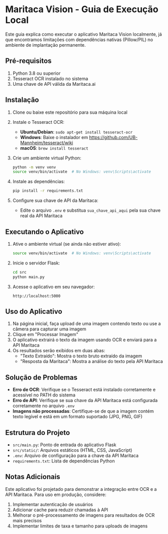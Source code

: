 # Maritaca Vision - Guia de Execução Local

Este guia explica como executar o aplicativo Maritaca Vision localmente, já que encontramos limitações com dependências nativas (Pillow/PIL) no ambiente de implantação permanente.

## Pré-requisitos

1. Python 3.8 ou superior
2. Tesseract OCR instalado no sistema
3. Uma chave de API válida da Maritaca.ai

## Instalação

1. Clone ou baixe este repositório para sua máquina local

2. Instale o Tesseract OCR:
   - **Ubuntu/Debian**: `sudo apt-get install tesseract-ocr`
   - **Windows**: Baixe o instalador em https://github.com/UB-Mannheim/tesseract/wiki
   - **macOS**: `brew install tesseract`

3. Crie um ambiente virtual Python:
   ```bash
   python -m venv venv
   source venv/bin/activate  # No Windows: venv\Scripts\activate
   ```

4. Instale as dependências:
   ```bash
   pip install -r requirements.txt
   ```

5. Configure sua chave de API da Maritaca:
   - Edite o arquivo `.env` e substitua `sua_chave_api_aqui` pela sua chave real da API Maritaca

## Executando o Aplicativo

1. Ative o ambiente virtual (se ainda não estiver ativo):
   ```bash
   source venv/bin/activate  # No Windows: venv\Scripts\activate
   ```

2. Inicie o servidor Flask:
   ```bash
   cd src
   python main.py
   ```

3. Acesse o aplicativo em seu navegador:
   ```
   http://localhost:5000
   ```

## Uso do Aplicativo

1. Na página inicial, faça upload de uma imagem contendo texto ou use a câmera para capturar uma imagem
2. Clique em "Processar Imagem"
3. O aplicativo extrairá o texto da imagem usando OCR e enviará para a API Maritaca
4. Os resultados serão exibidos em duas abas:
   - "Texto Extraído": Mostra o texto bruto extraído da imagem
   - "Resposta da Maritaca": Mostra a análise do texto pela API Maritaca

## Solução de Problemas

- **Erro de OCR**: Verifique se o Tesseract está instalado corretamente e acessível no PATH do sistema
- **Erro de API**: Verifique se sua chave da API Maritaca está configurada corretamente no arquivo `.env`
- **Imagens não processadas**: Certifique-se de que a imagem contém texto legível e está em um formato suportado (JPG, PNG, GIF)

## Estrutura do Projeto

- `src/main.py`: Ponto de entrada do aplicativo Flask
- `src/static/`: Arquivos estáticos (HTML, CSS, JavaScript)
- `.env`: Arquivo de configuração para a chave da API Maritaca
- `requirements.txt`: Lista de dependências Python

## Notas Adicionais

Este aplicativo foi projetado para demonstrar a integração entre OCR e a API Maritaca. Para uso em produção, considere:

1. Implementar autenticação de usuários
2. Adicionar cache para reduzir chamadas à API
3. Melhorar o pré-processamento de imagens para resultados de OCR mais precisos
4. Implementar limites de taxa e tamanho para uploads de imagens
